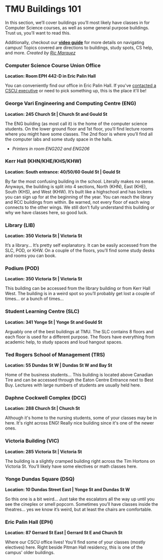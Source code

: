 # TMU Buildings 101

In this section, we’ll cover buildings you’ll most likely have classes in for Computer Science courses, as well as some general purpose buildings. Trust us, you’ll want to read this.

Additionally, checkout our **<a href="https://www.youtube.com/watch?v=eoVmgoIIhLo  
" target="_blank" rel="noopener noreferrer">video guide</a>** for more details on navigating campus! Topics covered are directions to buildings, study spots, CS help, and more. _Created by <a href="https://www.linkedin.com/in/richard-marquez-2001/  
" target="_blank" rel="noopener noreferrer"> Ric Marquez </a>_<br/>

<h3>Computer Science Course Union Office</h3>
<b>Location: Room EPH 442-D in Eric Palin Hall</b><br/>

You can conveniently find our office in Eric Palin Hall. If you've <a href="./contact" target="_blank" rel="noopener noreferrer">contacted a CSCU executive</a> or need to pick something up, this is the place it'll be!

<h3>George Vari Engineering and Computing Centre (ENG)</h3>
<b>Location: 245 Church St | Church St and Gould St</b><br/>

The ENG building (as most call it) is the home of the computer science students.
On the lower ground floor and 1st floor, you’ll find lecture rooms where you might have some classes. The 2nd floor is where you’ll find all the computer labs and some study space in the halls.

- _Printers in room ENG202 and ENG206_<br/>

<h3>Kerr Hall (KHN/KHE/KHS/KHW)</h3>
<b>Location: South entrance: 40/50/60 Gould St | Gould St</b><br/>

By far the most confusing building in the school. Literally makes no sense. Anyways, the building is split into 4 sections, North (KHN), East (KHE), South (KHS), and West (KHW). It’s built like a highschool and has lockers you can sign up for at the beginning of the year. You can reach the library and RCC buildings from within. Be warned, not every floor of each wing connects to the other wings. We still don’t fully understand this building or why we have classes here, so good luck.

<h3>Library (LIB)</h3>
<b>Location: 350 Victoria St | Victoria St</b><br/>

It’s a library... It’s pretty self explanatory. It can be easily accessed from the SLC, POD, or KHW. On a couple of the floors, you’ll find some study desks and rooms you can book.

<h3>Podium (POD)</h3>
<b>Location: 350 Victoria St | Victoria St</b><br/>

This building can be accessed from the library building or from Kerr Hall West. The building is in a weird spot so you’ll probably get lost a couple of times… or a bunch of times…

<h3>Student Learning Centre (SLC)</h3>
<b>Location: 341 Yonge St | Yonge St and Gould St</b><br/>

Arguably one of the best buildings at TMU. The SLC contains 8 floors and each floor is used for a different purpose. The floors have everything from academic help, to study spaces and loud hangout spaces.

<h3>Ted Rogers School of Management (TRS)</h3>
<b>Location: 55 Dundas St W | Dundas St W and Bay St</b><br/>

Home of the business students… This building is located above Canadian Tire and can be accessed through the Eaton Centre Entrance next to Best Buy. Lectures with large numbers of students are usually held here.

<h3>Daphne Cockwell Complex (DCC)</h3>
<b>Location: 288 Church St | Church St</b><br/>

Although it's home to the nursing students, some of your classes may be in here. It's right across ENG! Really nice building since it's one of the newer ones.

<h3>Victoria Building (VIC)</h3>
<b>Location: 285 Victoria St | Victoria St</b><br/>

The building is a slightly cramped building right across the Tim Hortons on Victoria St. You’ll likely have some electives or math classes here.

<h3>Yonge Dundas Square (DSQ)</h3>
<b>Location: 10 Dundas Street East | Yonge St and Dundas St W</b><br/>

So this one is a bit weird… Just take the escalators all the way up until you see the cineplex or smell popcorn. Sometimes you’ll have classes inside the theatres… yes we know it’s weird, but at least the chairs are comfortable.<br/>

<h3>Eric Palin Hall (EPH)</h3>
<b>Location: 87 Gerrard St East | Gerrard St E and Church St </b><br/>

Where our CSCU office lives! You'll find some of your classes (mostly electives) here. Right beside Pitman Hall residency, this is one of the campus' older buildings.<br/>
